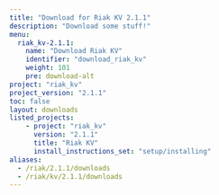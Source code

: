 ```yaml
---
title: "Download for Riak KV 2.1.1"
description: "Download some stuff!"
menu:
  riak_kv-2.1.1:
    name: "Download Riak KV"
    identifier: "download_riak_kv"
    weight: 101
    pre: download-alt
project: "riak_kv"
project_version: "2.1.1"
toc: false
layout: downloads
listed_projects:
    - project: "riak_kv"
      version: "2.1.1"
      title: "Riak KV"
      install_instructions_set: "setup/installing"
aliases:
  - /riak/2.1.1/downloads
  - /riak/kv/2.1.1/downloads
---
```

